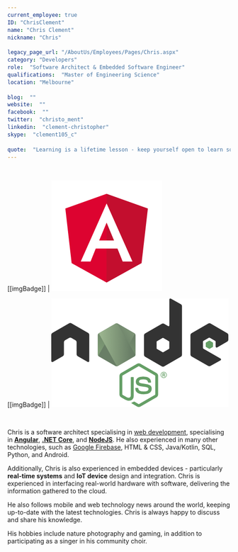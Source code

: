 ```yaml
---
current_employee: true
ID: "ChrisClement"
name: "Chris Clement"
nickname: "Chris"

legacy_page_url: "/AboutUs/Employees/Pages/Chris.aspx"
category: "Developers"
role:  "Software Architect & Embedded Software Engineer"
qualifications:  "Master of Engineering Science"
location: "Melbourne"

blog:  ""
website:  ""
facebook:  ""
twitter:  "christo_ment"
linkedin:  "clement-christopher"
skype:  "clement105_c"

quote:  "Learning is a lifetime lesson - keep yourself open to learn something new!"
---
```

<br/>

[[imgBadge]]
| ![angular.png](./Images/Bio/angular.png) 

[[imgBadge]]
| ![angular.png](./Images/Bio/nodejs.png) 

<br/>


Chris is a software architect specialising in [web development](https://www.ssw.com.au/ssw/Consulting/Web-Applications.aspx), specialising in **[Angular](https://angular.io/)**, **[.NET Core](https://dotnet.microsoft.com/)**, and **[NodeJS](https://nodejs.org/en/about/)**. He also experienced in many other technologies, such as [Google Firebase](https://firebase.google.com), HTML & CSS, Java/Kotlin, SQL, Python, and Android.   

Additionally, Chris is also experienced in embedded devices - particularly **real-time systems** and **IoT device** design and integration. Chris is experienced in interfacing real-world hardware with software, delivering the information gathered to the cloud.

He also follows mobile and web technology news around the world, keeping up-to-date with the latest technologies. Chris is always happy to discuss and share his knowledge.

His hobbies include nature photography and gaming, in addition to participating as a singer in his community choir.